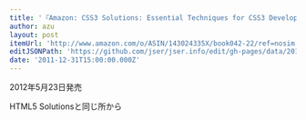```yaml
---
title: '『Amazon: CSS3 Solutions: Essential Techniques for CSS3 Developers [Paperback]: Marco Casario, Nathalie Wormser』'
author: azu
layout: post
itemUrl: 'http://www.amazon.com/o/ASIN/143024335X/book042-22/ref=nosim'
editJSONPath: 'https://github.com/jser/jser.info/edit/gh-pages/data/2011/12/index.json'
date: '2011-12-31T15:00:00.000Z'
---
```

2012年5月23日発売

HTML5 Solutionsと同じ所から
